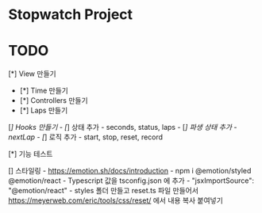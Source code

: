 #  Stopwatch Project

# TODO
[*] View 만들기
 - [*] Time 만들기
 - [*] Controllers 만들기
 - [*] Laps 만들기

[*] Hooks 만들기
    - [*] 상태 추가 - seconds, status, laps
        - [*] 파생 상태 추가 - nextLap
    - [*] 로직 추가 - start, stop, reset, record

[*] 기능 테스트

[] 스타일링
    - https://emotion.sh/docs/introduction
    - npm i @emotion/styled @emotion/react
    - Typescript 값을 tsconfig.json 에 추가 - "jsxImportSource": "@emotion/react"
    - styles 폴더 만들고 reset.ts 파일 만들어서 https://meyerweb.com/eric/tools/css/reset/ 에서 내용 복사 붙여넣기